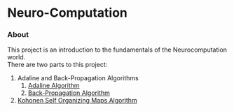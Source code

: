 # Neuro-Computation

### About
This project is an introduction to the fundamentals of the Neurocomputation world.  
There are two parts to this project:
1) Adaline and Back-Propagation Algorithms
   1) <a href="https://github.com/netanellevine/Neuro-Computation/blob/master/Adaline%20and%20Back-Propagation%20Algorithms/Adaline_Algorithm.pdf" target="_blank">Adaline Algorithm</a>
   2) <a href="https://github.com/netanellevine/Neuro-Computation/blob/master/Adaline%20and%20Back-Propagation%20Algorithms/Back-Propagation%20Algorithm.pdf" target="_blank">Back-Propagation Algorithm</a>
2) <a href="https://github.com/netanellevine/Neuro-Computation/blob/master/Kohonen%20Self%20Organizing%20Maps%20Algorithm/Kohonen%20Algorithm%20project.pdf" target="_blank">Kohonen Self Organizing Maps Algorithm</a>

 
